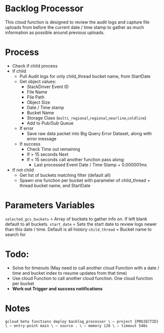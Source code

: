 # Backlog Processor

This cloud function is designed to review the audit logs and capture file uploads from before the current date / time stamp to gather as much information as possible around previous uploads.

# Process
* Check if child process
* If child
   * Pull Audit logs for only child_thread bucket name, from StartDate
   * Get object values:
      * StackDriver Event ID
      * File Name
      * File Path
      * Object Size
      * Date / Time stamp
      * Bucket Name
      * Storage Class (`multi_regional`,`regional`,`nearline`,`coldline`)
      * Add to Pub/Sub Queue
   * If error
      * Save raw data packet into Big Query Error Dataset, along with error message
   * If success
      * Check Time out remaining
      * If > 15 seconds Next
      * If < 15 seconds call another function pass along:
         * Last processed Event Date / Time Stamp + 0.000001ms
* If not child
   * Get list of buckets matching filter (default all)
   * Spawn one function per bucket with parameter of child_thread = thread bucket name, and StartDate


# Parameters Variables
`selected_gcs_buckets` = Array of buckets to gather info on. If left blank default to all buckets.
`start_date` = Sets the start date to review logs newer than this date / time. Default is all history
`child_thread` = Bucket name to search for

# Todo:
* Solve for timeouts (May need to call another cloud Function with a date / time and bucket index to resume updates from that time)
* Use cloud Function to call another cloud function. One cloud function per bucket
* **Work out Trigger and success notifications**

# Notes

`gcloud beta functions deploy backlog_processor \
 — project {PROJECTID} \
 — entry-point main \
 — source . \
 — memory 128 \
 — timeout 540s`
